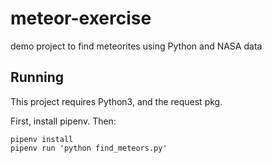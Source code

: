 # meteor-exercise
demo project to find meteorites using Python and NASA data 

## Running

This project requires Python3, and the request pkg.

First, install pipenv. Then:

```
pipenv install
pipenv run 'python find_meteors.py'
```
